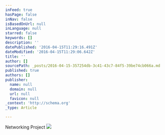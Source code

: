 ```yaml
---
inFeed: true
hasPage: false
inNav: false
isBasedOnUrl: null
inLanguage: null
starred: false
keywords: []
description: ''
datePublished: '2016-04-15T11:29:16.491Z'
dateModified: '2016-04-15T11:29:06.642Z'
title: ''
author: []
sourcePath: _posts/2016-04-15-357254db-3c41-43c7-84f5-39be74cb066a.md
published: true
authors: []
publisher:
  name: null
  domain: null
  url: null
  favicon: null
_context: 'http://schema.org'
_type: Article

---
```

Networking Project
![](https://the-grid-user-content.s3-us-west-2.amazonaws.com/94f7823d-119f-4bc6-ba6f-6809bd4d98a5.jpg)